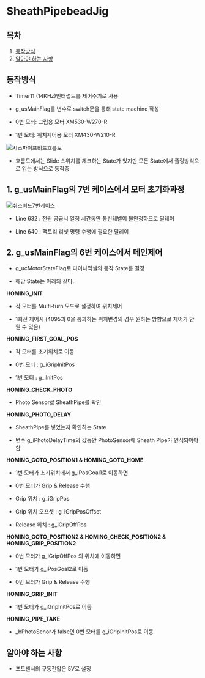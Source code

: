 # SheathPipebeadJig

## 목차
1. [동작방식](#동작방식)
2. [알아야 하는 사항](#알아야-하는-사항)

## 동작방식

- Timer11 (14KHz)인터럽트를 제어주기로 사용

- g_usMainFlag를 변수로 switch문을 통해 state machine 작성

- 0번 모터: 그립용 모터 XM530-W270-R   

- 1번 모터: 위치제어용 모터 XM430-W210-R

![시스파이프비드흐름도](/uploads/c1421d8a1f2d21b666d4b11aef09d924/시스파이프비드흐름도.jpg)

- 흐름도에서는 Slide 스위치를 체크하는 State가 있지만 모든 State에서 풀링방식으로 읽는 방식으로 동작중

## 1. g_usMainFlag의 7번 케이스에서 모터 초기화과정

![쉬스비드7번케이스](/uploads/5100b2eff70fba868b038ed75df858aa/쉬스비드7번케이스.jpg)

- Line 632 : 전원 공급시 일정 시간동안 통신레벨이 불안정하므로 딜레이

- Line 640 : 팩토리 리셋 명령 수행에 필요한 딜레이

## 2. g_usMainFlag의 6번 케이스에서 메인제어 

- g_ucMotorStateFlag로 다이나믹셀의 동작 State를 결정

- 해당 State는 아래와 같다.

**HOMING_INIT**

- 각 모터를 Multi-turn 모드로 설정하여 위치제어

- 1회전 제어시 (4095과 0을 통과하는 위치변경의 경우 원하는 방향으로 제어가 안될 수 있음)

**HOMING_FIRST_GOAL_POS**

- 각 모터를 초기위치로 이동

- 0번 모터 : g_iGripInitPos

- 1번 모터 : g_iInitPos
 
**HOMING_CHECK_PHOTO**

- Photo Sensor로 SheathPipe를 확인

**HOMING_PHOTO_DELAY**

- SheathPipe를 넣었는지 확인하는 State

- 변수 g_iPhotoDelayTime의 값동안 PhotoSensor에 Sheath Pipe가 인식되어야 함

**HOMING_GOTO_POSITION1 & HOMING_GOTO_HOME**

- 1번 모터가 초기위치에서 g_iPosGoal1로 이동하면

- 0번 모터가 Grip & Release 수행

- Grip 위치 : g_iGripPos

- Grip 위치 오프셋 : g_iGripPosOffset

- Release 위치 : g_iGripOffPos

**HOMING_GOTO_POSITION2 & HOMING_CHECK_POSITION2 & HOMING_GRIP_POSITION2**

- 0번 모터가 g_iGripOffPos 의 위치에 이동하면 

- 1번 모터가 g_iPosGoal2로 이동

- 0번 모터가 Grip & Release 수행

**HOMING_GRIP_INIT**

- 1번 모터가 g_iGripInitPos로 이동

**HOMING_PIPE_TAKE**

- _bPhotoSenor가 false면 0번 모터를 g_iGripInitPos로 이동

## 알아야 하는 사항

- 포토센서의 구동전압은 5V로 설정

